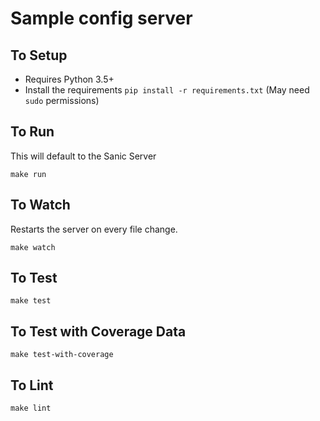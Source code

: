 # Sample config server

## To Setup

* Requires Python 3.5+
* Install the requirements `pip install -r requirements.txt` (May need `sudo` permissions)

## To Run

This will default to the Sanic Server

```
make run
```

## To Watch

Restarts the server on every file change.

```
make watch
```

## To Test

```
make test
```

## To Test with Coverage Data

```
make test-with-coverage
```

## To Lint

```
make lint
```
